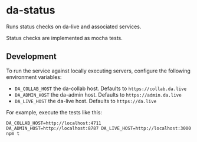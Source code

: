 # da-status

Runs status checks on da-live and associated services.

Status checks are implemented as mocha tests.

## Development

To run the service against locally executing servers, configure the following environment variables:

* `DA_COLLAB_HOST` the da-collab host. Defaults to `https://collab.da.live`
* `DA_ADMIN_HOST` the da-admin host. Defaults to `https://admin.da.live`
* `DA_LIVE_HOST` the da-live host. Defaults to `https://da.live`

For example, execute the tests like this:
```
DA_COLLAB_HOST=http://localhost:4711 DA_ADMIN_HOST=http://localhost:8787 DA_LIVE_HOST=http://localhost:3000 npm t
```
